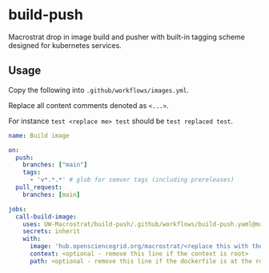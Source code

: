 # build-push

Macrostrat drop in image build and pusher with built-in tagging scheme designed for kubernetes services.

## Usage

Copy the following into `.github/workflows/images.yml`.

Replace all content comments denoted as `<...>`. 

For instance `test <replace me> test` should be `test replaced test`.

```yaml
name: Build image

on:
  push:
    branches: ["main"]
    tags:
      - 'v*.*.*' # glob for semver tags (including prereleases)
  pull_request:
    branches: [main]

jobs:
  call-build-image:
    uses: UW-Macrostrat/build-push/.github/workflows/build-push.yaml@main
    secrets: inherit
    with:
      image: 'hub.opensciencegrid.org/macrostrat/<replace this with the image name>'
      context: <optional - remove this line if the context is root>
      path: <optional - remove this line if the dockerfile is at the root of the context>
```
